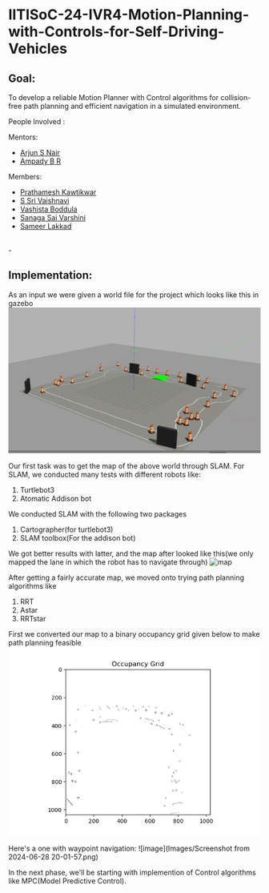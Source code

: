 # IITISoC-24-IVR4-Motion-Planning-with-Controls-for-Self-Driving-Vehicles

## Goal:
To develop a reliable Motion Planner with Control algorithms for collision-free path planning and efficient navigation in a simulated environment.

People Involved : 

Mentors:
- [Arjun S Nair](https://github.com/arjun-593)
- [Ampady B R](https://github.com/ampady06)

Members:
- [Prathamesh Kawtikwar](https://github.com/ppk1709)
- [S Sri Vaishnavi](https://github.com/vaishnavi-1035)
- [Vashista Boddula](https://github.com/Vashista2412)
- [Sanaga Sai Varshini](https://github.com/varshini2902)
- [Sameer Lakkad](https://github.com/sameerlakkad)
<br>
-

## Implementation:
As an input we were given a world file for the project which looks like this in gazebo
![Screenshot](Images/igvc_world.png)

Our first task was to get the map of the above world through SLAM.
For SLAM, we conducted many tests with different robots like:
1. Turtlebot3
2. Atomatic Addison bot

We conducted SLAM with the following two packages
1. Cartographer(for turtlebot3)
2. SLAM toolbox(For the addison bot)

We got better results with latter, and the map after looked like this(we only mapped the lane in which the robot has to navigate through)
![map](maps/my_map.pgm)

After getting a fairly accurate map, we moved onto trying path planning algorithms like 
1. RRT
2. Astar
3. RRTstar

First we converted our map to a binary occupancy grid given below to make path planning feasible
![Image](Images/occupancy_grid_SLAM.png)

Here's a one with waypoint navigation:
![image](Images/Screenshot from 2024-06-28 20-01-57.png)

In the next phase, we'll be starting with implemention of Control algorithms like MPC(Model Predictive Control). 







